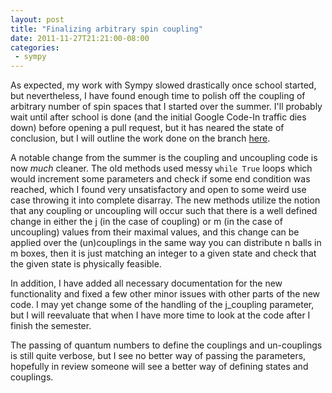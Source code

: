 ```yaml
---
layout: post
title: "Finalizing arbitrary spin coupling"
date: 2011-11-27T21:21:00-08:00
categories:
 - sympy
---
```


As expected, my work with Sympy slowed drastically once school started, but
nevertheless, I have found enough time to polish off the coupling of arbitrary
number of spin spaces that I started over the summer. I'll probably wait until
after school is done (and the initial Google Code-In traffic dies down) before
opening a pull request, but it has neared the state of conclusion, but I will
outline the work done on the branch [here](https://github.com/flacjacket/sympy/tree/multi_coupled).


A notable change from the summer is the coupling and uncoupling code is now
_much_ cleaner. The old methods used messy `while True` loops which would
increment some parameters and check if some end condition was reached, which I
found very unsatisfactory and open to some weird use case throwing it into
complete disarray. The new methods utilize the notion that any coupling or
uncoupling will occur such that there is a well defined change in either the j
(in the case of coupling) or m (in the case of uncoupling) values from their
maximal values, and this change can be applied over the (un)couplings in the
same way you can distribute n balls in m boxes, then it is just matching an
integer to a given state and check that the given state is physically feasible.

In addition, I have added all necessary documentation for the new functionality
and fixed a few other minor issues with other parts of the new code. I may yet
change some of the handling of the j_coupling parameter, but I will reevaluate
that when I have more time to look at the code after I finish the semester.

The passing of quantum numbers to define the couplings and un-couplings is
still quite verbose, but I see no better way of passing the parameters,
hopefully in review someone will see a better way of defining states and
couplings.
